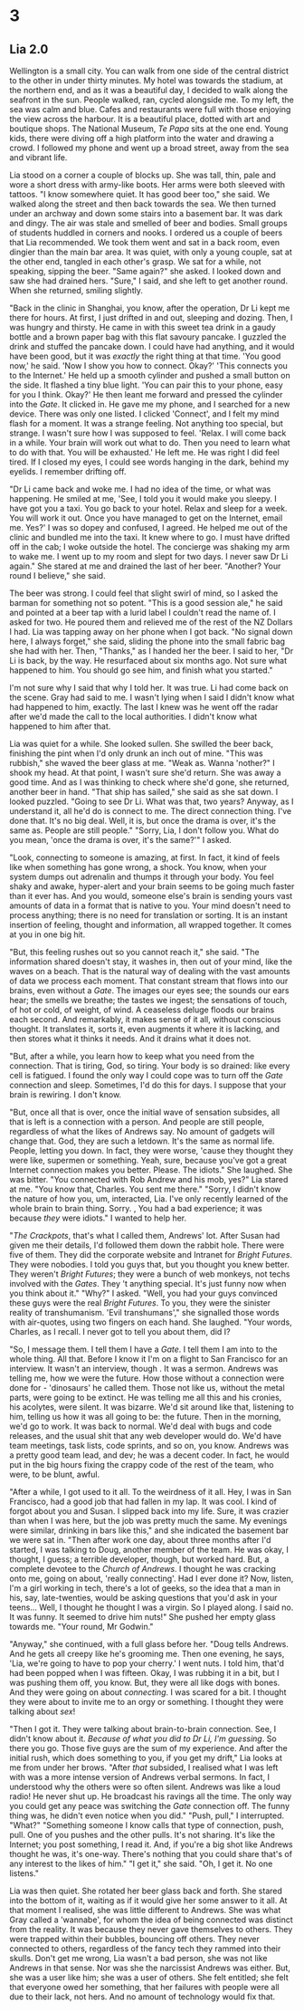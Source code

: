 
# 3
## Lia 2.0

Wellington is a small city. You can walk from one side of the central district to the other in under thirty minutes. My hotel was towards the stadium, at the northern end, and as it was a beautiful day, I decided to walk along the seafront in the sun. People walked, ran, cycled alongside me. To my left, the sea was calm and blue. Cafes and restaurants were full with those enjoying the view across the harbour. It is a beautiful place, dotted with art and boutique shops. The National Museum, *Te Papa* sits at the one end. Young kids, there were diving off a high platform into the water and drawing a crowd. I followed my phone and went up a broad street, away from the sea and vibrant life. 

Lia stood on a corner a couple of blocks up. She was tall, thin, pale and wore a short dress with army-like boots. Her arms were both sleeved with tattoos. "I know somewhere quiet. It has good beer too," she said. We walked along the street and then back towards the sea. We then turned under an archway and down some stairs into a basement bar. It was dark and dingy. The air was stale and smelled of beer and bodies. Small groups of students huddled in corners and nooks. I ordered us a couple of beers that Lia recommended. We took them went and sat in a back room, even dingier than the main bar area. It was quiet, with only a young couple, sat at the other end, tangled in each other's grasp. We sat for a while, not speaking, sipping the beer. "Same again?" she asked. I looked down and saw she had drained hers. "Sure," I said, and she left to get another round. When she returned, smiling slightly.

"Back in the clinic in Shanghai, you know, after the operation, Dr Li kept me there for hours. At first, I just drifted in and out, sleeping and dozing. Then, I was hungry and thirsty. He came in with this sweet tea drink in a gaudy bottle and a brown paper bag with this flat savoury pancake. I guzzled the drink and stuffed the pancake down. I could have had anything, and it would have been good, but it was *exactly* the right thing at that time. 'You good now,' he said. 'Now I show you how to connect. Okay?' 'This connects you to the Internet.' He held up a smooth cylinder and pushed a small button on the side. It flashed a tiny blue light. 'You can pair this to your phone, easy for you I think. Okay?' He then leant me forward and pressed the cylinder into the *Gate*. It clicked in. He gave me my phone, and I searched for a new device. There was only one listed. I clicked 'Connect', and I felt my mind flash for a moment. It was a strange feeling. Not anything too special, but strange. I wasn't sure how I was supposed to feel. 'Relax. I will come back in a while. Your brain will work out what to do. Then you need to learn what to do with that. You will be exhausted.' He left me. He was right I did feel tired. If I closed my eyes, I could see words hanging in the dark, behind my eyelids. I remember drifting off.

"Dr Li came back and woke me. I had no idea of the time, or what was happening. He smiled at me, 'See, I told you it would make you sleepy. I have got you a taxi. You go back to your hotel. Relax and sleep for a week. You will work it out. Once you have managed to get on the Internet, email me. Yes?' I was so dopey and confused, I agreed. He helped me out of the clinic and bundled me into the taxi. It knew where to go. I must have drifted off in the cab; I woke outside the hotel. The concierge was shaking my arm to wake me. I went up to my room and slept for two days. I never saw Dr Li again." She stared at me and drained the last of her beer. "Another? Your round I believe," she said.

The beer was strong. I could feel that slight swirl of mind, so I asked the barman for something not so potent. "This is a good session ale," he said and pointed at a beer tap with a lurid label I couldn't read the name of. I asked for two. He poured them and relieved me of the rest of the NZ Dollars I had. Lia was tapping away on her phone when I got back. "No signal down here, I always forget," she said, sliding the phone into the small fabric bag she had with her. Then, "Thanks," as I handed her the beer. 
    I said to her, "Dr Li is back, by the way. He resurfaced about six months ago. Not sure what happened to him. You should go see him, and finish what you started."

I'm not sure why I said that why I told her. It was true. Li had come back on the scene. Gray had said to me. I wasn't lying when I said I didn't know what had happened to him, exactly. The last I knew was he went off the radar after we'd made the call to the local authorities. I didn't know what happened to him after that.

Lia was quiet for a while. She looked sullen. She swilled the beer back, finishing the pint when I'd only drunk an inch out of mine. "This was rubbish," she waved the beer glass at me. "Weak as. Wanna 'nother?" I shook my head. At that point, I wasn't sure she'd return. She was away a good time. And as I was thinking to check where she'd gone, she returned, another beer in hand. "That ship has sailed," she said as she sat down. I looked puzzled. "Going to see Dr Li. What was that, two years? Anyway, as I understand it, all he'd do is connect to me. The direct connection thing. I've done that. It's no big deal. Well, it is, but once the drama is over, it's the same as. People are still people." 
    "Sorry, Lia, I don't follow you. What do you mean, 'once the drama is over, it's the same?'" I asked.

"Look, connecting to someone is amazing, at first. In fact, it kind of feels like when something has gone wrong, a shock. You know, when your system dumps out adrenalin and thumps it through your body. You feel shaky and awake, hyper-alert and your brain seems to be going much faster than it ever has. And you would, someone else's brain is sending yours vast amounts of data in a format that is native to you. Your mind doesn't need to process anything; there is no need for translation or sorting. It is an instant insertion of feeling, thought and information, all wrapped together. It comes at you in one big hit.

"But, this feeling rushes out so you cannot reach it," she said. "The information shared doesn't stay, it washes in, then out of your mind, like the waves on a beach. That is the natural way of dealing with the vast amounts of data we process each moment. That constant stream that flows into our brains, even without a *Gate*. The images our eyes see; the sounds our ears hear; the smells we breathe; the tastes we ingest; the sensations of touch, of hot or cold, of weight, of wind. A ceaseless deluge floods our brains each second. And remarkably, it makes sense of it all, without conscious thought. It translates it, sorts it, even augments it where it is lacking, and then stores what it thinks it needs. And it drains what it does not.

"But, after a while, you learn how to keep what you need from the connection. That is tiring, God, so tiring. Your body is so drained: like every cell is fatigued. I found the only way I could cope was to turn off the *Gate* connection and sleep. Sometimes, I'd do this for days. I suppose that your brain is rewiring. I don't know.

"But, once all that is over, once the initial wave of sensation subsides, all that is left is a connection with a person. And people are still people, regardless of what the likes of Andrews say. No amount of gadgets will change that. God, they are such a letdown. It's the same as normal life. People, letting you down. In fact, they were worse, 'cause they thought they were like, supermen or something. Yeah, sure, because you've got a great Internet connection makes you better. Please. The idiots." She laughed. She was bitter. 
    "You connected with Rob Andrew and his mob, yes?" Lia stared at me. "You know that, Charles. You sent me there." 
    "Sorry, I didn't know the nature of how you, um, interacted, Lia. I've only recently learned of the whole brain to brain thing. Sorry. , You had a bad experience; it was because *they* were idiots." I wanted to help her.

"*The Crackpots*, that's what I called them, Andrews' lot. After Susan had given me their details, I'd followed them down the rabbit hole. There were five of them. They did the corporate website and Intranet for *Bright Futures*. They were nobodies. I told you guys that, but you thought you knew better. They weren't *Bright Futures*; they were a bunch of web monkeys, not techs involved with the *Gates*. They 't anything special. It's just funny now when you think about it." 
    "Why?" I asked. 
    "Well, you had your guys convinced these guys were the real *Bright Futures*. To you, they were the sinister reality of transhumanism. 'Evil transhumans'," she signalled those words with air-quotes, using two fingers on each hand. She laughed. "Your words, Charles, as I recall. I never got to tell you about them, did I? 

"So, I message them. I tell them I have a *Gate*. I tell them I am into to the whole thing. All that. Before I know it I'm on a flight to San Francisco for an interview. It wasn't an interview, though . It was a sermon. Andrews was telling me, how we were the future. How those without a connection were done for - 'dinosaurs' he called them. Those not like us, without the metal parts, were going to be extinct. He was telling me all this and his cronies, his acolytes, were silent. It was bizarre. We'd sit around like that, listening to him, telling us how it was all going to be: the future. Then in the morning, we'd go to work. It was back to normal. We'd deal with bugs and code releases, and the usual shit that any web developer would do. We'd have team meetings, task lists, code sprints, and so on, you know. Andrews was a pretty good team lead, and dev; he was a decent coder. In fact, he would put in the big hours fixing the crappy code of the rest of the team, who were, to be blunt, awful.

"After a while, I got used to it all. To the weirdness of it all. Hey, I was in San Francisco, had a good job that had fallen in my lap. It was cool. I kind of forgot about you and Susan. I slipped back into my life. Sure, it was crazier than when I was here, but the job was pretty much the same. My evenings were similar, drinking in bars like this," and she indicated the basement bar we were sat in. "Then after work one day, about three months after I'd started, I was talking to Doug, another member of the team. He was okay, I thought, I guess; a terrible developer, though, but worked hard. But, a complete devotee to the *Church of Andrews*. I thought he was cracking onto me, going on about, 'really connecting'. Had I ever done it? Now, listen, I'm a girl working in tech, there's a lot of geeks, so the idea that a man in his, say, late-twenties, would be asking questions that you'd ask in your teens... Well, I thought he thought I was a virgin. So I played along. I said no. It was funny. It seemed to drive him nuts!" She pushed her empty glass towards me. "Your round, Mr Godwin."

"Anyway," she continued, with a full glass before her. "Doug tells Andrews. And he gets all creepy like he's grooming me. Then one evening, he says, 'Lia, we're going to have to pop your cherry.' I went nuts. I told him, that'd had been popped when I was fifteen. Okay, I was rubbing it in a bit, but I was pushing them off, you know. But, they were all like dogs with bones. And they were going on about *connecting*.  I was scared for a bit. I thought they were about to invite me to an orgy or something.  I thought they were talking about *sex*!  

"Then I got it. They were talking about brain-to-brain connection. See, I didn't know about it. *Because of what you did to Dr Li, I'm guessing*. So there you go. Those five guys are the sum of my experience. And after the initial rush, which does something to you, if you get my drift," Lia looks at me from under her brows. "After *that* subsided, I realised what I was left with was a more intense version of Andrews verbal sermons. In fact, I understood why the others were so often silent. Andrews was like a loud radio! He never shut up. He broadcast his ravings all the time. The only way you could get any peace was switching the *Gate* connection off. The funny thing was, he didn't even notice when you did." 
    "Push, pull," I interrupted. 
    "What?" 
    "Something someone I know calls that type of connection, push, pull. One of you pushes and the other pulls. It's not sharing. It's like the Internet; you post something, I read it. And, if you're a big shot like Andrews thought he was, it's one-way. There's nothing that you could share that's of any interest to the likes of him."
    "I get it," she said. "Oh, I get it. No one listens."

Lia was then quiet. She rotated her beer glass back and forth. She stared into the bottom of it, waiting as if it would give her some answer to it all. At that moment I realised, she was little different to Andrews. She was what Gray called a 'wannabe', for whom the idea of being connected was distinct from the reality. It was because they never gave themselves to others. They were trapped within their bubbles, bouncing off others. They never connected to others, regardless of the fancy tech they rammed into their skulls. Don't get me wrong, Lia wasn't a bad person, she was not like Andrews in that sense. Nor was she the narcissist Andrews was either. But, she was a user like him; she was a user of others. She felt entitled; she felt that everyone owed her something, that her failures with people were all due to their lack, not hers. And no amount of technology would fix that.